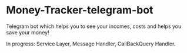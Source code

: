# Money-Tracker-telegram-bot
Telegram bot which helps you to see your incomes, costs and helps you save your money!

In progress:
Service Layer,
Message Handler,
CallBackQuery Handler.
